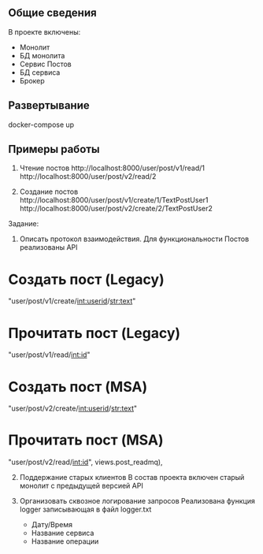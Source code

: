 ## Общие сведения
В проекте включены:
- Монолит
- БД монолита
- Сервис Постов
- БД сервиса
- Брокер

## Развертывание
docker-compose up

## Примеры работы
1) Чтение постов
http://localhost:8000/user/post/v1/read/1
http://localhost:8000/user/post/v2/read/2

2)  Создание постов
http://localhost:8000/user/post/v1/create/1/TextPostUser1
http://localhost:8000/user/post/v2/create/2/TextPostUser2

Задание:
 1. Описать протокол взаимодействия.
 Для функциональности Постов реализованы API
 # Создать пост (Legacy)
 "user/post/v1/create/<int:userid>/<str:text>"
 # Прочитать пост (Legacy)
 "user/post/v1/read/<int:id>"

 # Создать пост (MSA)
 "user/post/v2/create/<int:userid>/<str:text>"
 # Прочитать пост (MSA)
 "user/post/v2/read/<int:id>", views.post_readmq),

 2. Поддержание старых клиентов
 В состав проекта включен старый монолит с предыдущей версией API

 5. Организовать сквозное логирование запросов
    Реализована функция logger записывающая в файл logger.txt
    - Дату/Время
    - Название сервиса
    - Название операции
